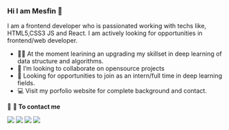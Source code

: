

### Hi I am Mesfin 👋

<!--
**mesfint/mesfint** is a ✨ _special_ ✨ repository because its `README.md` (this file) appears on your GitHub profile.

Here are some ideas to get you started:

- 🔭 I’m currently working on ...
- 🌱 I’m currently learning ...
- 👯 I’m looking to collaborate on ...
- 🤔 I’m looking for help with ...
- 💬 Ask me about ...
- 📫 How to reach me: ...
- 😄 Pronouns: ...
- ⚡ Fun fact: ...
-->
I am a frontend developer who is passionated working with techs like, HTML5,CSS3 JS and React. I am actively looking for opportunities in frontend/web developer. 
- 👨🏽‍ At the moment learining an upgrading my skillset in deep learning of data structure and algorithms.
- 👯 I’m looking to collaborate on opensource projects 
- 🔭 Looking for opportunities to join as an intern/full time in deep learning fields.
 - 💻 Visit my porfolio website for complete background and contact.

<summary>🤝 <b>💬 To contact me</b></summary>

[<img src ="https://img.shields.io/badge/portfolio-%23.svg?&style=for-the-badge&logo=&logoColor=white%22">](https://mesfint.com)
[<img src="https://img.shields.io/badge/twitter-%231DA1F2.svg?&style=for-the-badge&logo=twitter&logoColor=white" />](https://twitter.com/MesfinTe) 
[<img src="https://img.shields.io/badge/linkedin-%230077B5.svg?&style=for-the-badge&logo=linkedin&logoColor=white" />](https://www.linkedin.com/in/mesfin/)
[<img src = "https://img.shields.io/badge/instagram-%23E4405F.svg?&style=for-the-badge&logo=instagram&logoColor=white">](https://www.instagram.com/mesfint2020/)
